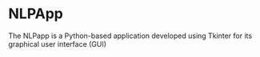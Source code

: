 # NLPApp
The NLPapp is a Python-based application developed using Tkinter for its graphical user interface (GUI)

